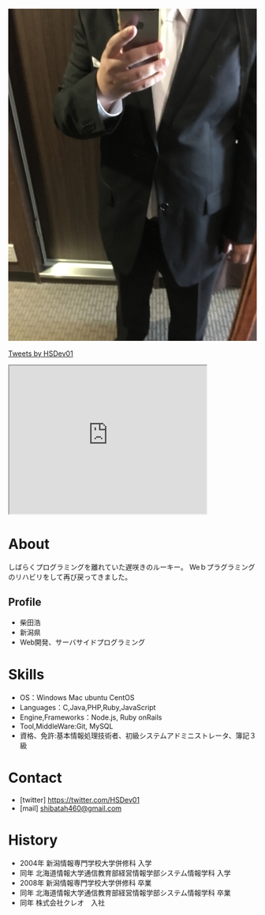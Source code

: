![プロフィール写真](IMG_0239.jpeg)

<a class="twitter-timeline" data-width="400" data-height="600" href="https://twitter.com/HSDev01?ref_src=twsrc%5Etfw">Tweets by HSDev01</a> <script async src="https://platform.twitter.com/widgets.js" charset="utf-8"></script>

<iframe src="https://www.openprocessing.org/sketch/1042654/embed/" width="400" height="300"></iframe>

# About
しばらくプログラミングを離れていた遅咲きのルーキー。
Weｂプラグラミングのリハビリをして再び戻ってきました。

## Profile
- 柴田浩
- 新潟県
- Web開発、サーバサイドプログラミング

# Skills
- OS：Windows Mac ubuntu CentOS
- Languages：C,Java,PHP,Ruby,JavaScript
- Engine,Frameworks：Node.js, Ruby onRails
- Tool,MiddleWare:Git, MySQL
- 資格、免許:基本情報処理技術者、初級システムアドミニストレータ、簿記３級

# Contact
- [twitter] https://twitter.com/HSDev01
- [mail] shibatah460@gmail.com

# History
- 2004年 新潟情報専門学校大学併修科 入学
- 同年 北海道情報大学通信教育部経営情報学部システム情報学科 入学
- 2008年 新潟情報専門学校大学併修科 卒業
- 同年 北海道情報大学通信教育部経営情報学部システム情報学科 卒業　
- 同年 株式会社クレオ　入社
